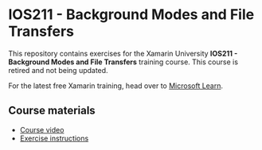 # IOS211 - Background Modes and File Transfers

This repository contains exercises for the Xamarin University **IOS211 - Background Modes and File Transfers** training course. This course is retired and not being updated.

For the latest free Xamarin training, head over to [Microsoft Learn](https://aka.ms/learn-xamarin).

## Course materials

* [Course video](https://youtu.be/T2zoxrOF6No)
* [Exercise instructions](https://XamarinUniversity.github.io/IOS211/)
